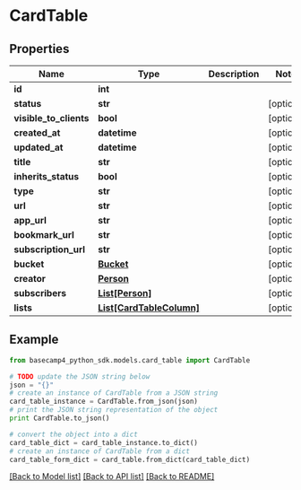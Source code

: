 # CardTable


## Properties

Name | Type | Description | Notes
------------ | ------------- | ------------- | -------------
**id** | **int** |  | 
**status** | **str** |  | [optional] 
**visible_to_clients** | **bool** |  | [optional] 
**created_at** | **datetime** |  | [optional] 
**updated_at** | **datetime** |  | [optional] 
**title** | **str** |  | [optional] 
**inherits_status** | **bool** |  | [optional] 
**type** | **str** |  | [optional] 
**url** | **str** |  | [optional] 
**app_url** | **str** |  | [optional] 
**bookmark_url** | **str** |  | [optional] 
**subscription_url** | **str** |  | [optional] 
**bucket** | [**Bucket**](Bucket.md) |  | [optional] 
**creator** | [**Person**](Person.md) |  | [optional] 
**subscribers** | [**List[Person]**](Person.md) |  | [optional] 
**lists** | [**List[CardTableColumn]**](CardTableColumn.md) |  | [optional] 

## Example

```python
from basecamp4_python_sdk.models.card_table import CardTable

# TODO update the JSON string below
json = "{}"
# create an instance of CardTable from a JSON string
card_table_instance = CardTable.from_json(json)
# print the JSON string representation of the object
print CardTable.to_json()

# convert the object into a dict
card_table_dict = card_table_instance.to_dict()
# create an instance of CardTable from a dict
card_table_form_dict = card_table.from_dict(card_table_dict)
```
[[Back to Model list]](../README.md#documentation-for-models) [[Back to API list]](../README.md#documentation-for-api-endpoints) [[Back to README]](../README.md)


